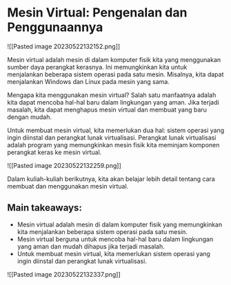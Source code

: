 # Mesin Virtual: Pengenalan dan Penggunaannya

![[Pasted image 20230522132152.png]]

Mesin virtual adalah mesin di dalam komputer fisik kita yang menggunakan sumber daya perangkat kerasnya. Ini memungkinkan kita untuk menjalankan beberapa sistem operasi pada satu mesin. Misalnya, kita dapat menjalankan Windows dan Linux pada mesin yang sama.

Mengapa kita menggunakan mesin virtual? Salah satu manfaatnya adalah kita dapat mencoba hal-hal baru dalam lingkungan yang aman. Jika terjadi masalah, kita dapat menghapus mesin virtual dan membuat yang baru dengan mudah.

Untuk membuat mesin virtual, kita memerlukan dua hal: sistem operasi yang ingin diinstal dan perangkat lunak virtualisasi. Perangkat lunak virtualisasi adalah program yang memungkinkan mesin fisik kita meminjam komponen perangkat keras ke mesin virtual.

![[Pasted image 20230522132259.png]]

Dalam kuliah-kuliah berikutnya, kita akan belajar lebih detail tentang cara membuat dan menggunakan mesin virtual.

## Main takeaways:

- Mesin virtual adalah mesin di dalam komputer fisik yang memungkinkan kita menjalankan beberapa sistem operasi pada satu mesin.
- Mesin virtual berguna untuk mencoba hal-hal baru dalam lingkungan yang aman dan mudah dihapus jika terjadi masalah.
- Untuk membuat mesin virtual, kita memerlukan sistem operasi yang ingin diinstal dan perangkat lunak virtualisasi.

![[Pasted image 20230522132337.png]]